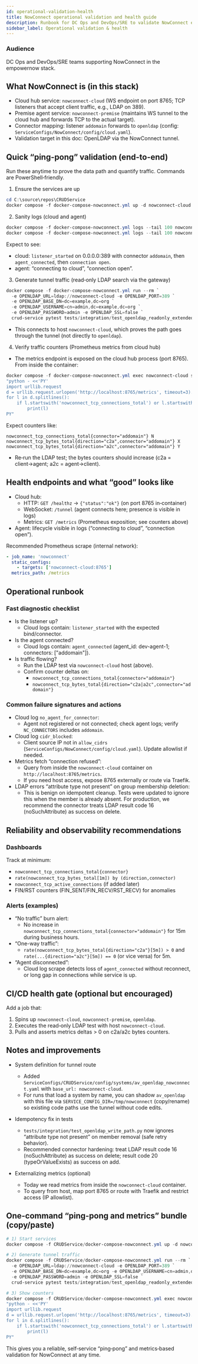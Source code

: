 ```yaml
---
id: operational-validation-health
title: NowConnect operational validation and health guide
description: Runbook for DC Ops and DevOps/SRE to validate NowConnect end‑to‑end, check health endpoints, read metrics, and troubleshoot common issues.
sidebar_label: Operational validation & health
---
```


### Audience

DC Ops and DevOps/SRE teams supporting NowConnect in the empowernow stack.

## What NowConnect is (in this stack)

- Cloud hub service: `nowconnect-cloud` (WS endpoint on port 8765; TCP listeners that accept client traffic, e.g., LDAP on 389).
- Premise agent service: `nowconnect-premise` (maintains WS tunnel to the cloud hub and forwards TCP to the actual target).
- Connector mapping: listener `addomain` forwards to `openldap` (config: `ServiceConfigs/NowConnect/config/cloud.yaml`).
- Validation target in this doc: OpenLDAP via the NowConnect tunnel.

## Quick “ping-pong” validation (end-to-end)

Run these anytime to prove the data path and quantify traffic. Commands are PowerShell‑friendly.

1) Ensure the services are up

```powershell
cd C:\source\repos\CRUDService
docker compose -f docker-compose-nowconnect.yml up -d nowconnect-cloud nowconnect-premise openldap
```

2) Sanity logs (cloud and agent)

```powershell
docker compose -f docker-compose-nowconnect.yml logs --tail 100 nowconnect-cloud
docker compose -f docker-compose-nowconnect.yml logs --tail 100 nowconnect-premise
```

Expect to see:

- cloud: `listener_started` on 0.0.0.0:389 with connector `addomain`, then `agent_connected`, then `connection open`.
- agent: “connecting to cloud”, “connection open”.

3) Generate tunnel traffic (read‑only LDAP search via the gateway)

```powershell
docker compose -f docker-compose-nowconnect.yml run --rm `
  -e OPENLDAP_URL=ldap://nowconnect-cloud -e OPENLDAP_PORT=389 `
  -e OPENLDAP_BASE_DN=dc=example,dc=org `
  -e OPENLDAP_USERNAME=cn=admin,dc=example,dc=org `
  -e OPENLDAP_PASSWORD=admin -e OPENLDAP_SSL=false `
  crud-service pytest tests/integration/test_openldap_readonly_extended.py::test_anonymous_bind_search -q
```

- This connects to host `nowconnect-cloud`, which proves the path goes through the tunnel (not directly to `openldap`).

4) Verify traffic counters (Prometheus metrics from cloud hub)

- The metrics endpoint is exposed on the cloud hub process (port 8765). From inside the container:

```powershell
docker compose -f docker-compose-nowconnect.yml exec nowconnect-cloud sh -lc `
"python - <<'PY'
import urllib.request
d = urllib.request.urlopen('http://localhost:8765/metrics', timeout=3).read().decode()
for l in d.splitlines():
    if l.startswith('nowconnect_tcp_connections_total') or l.startswith('nowconnect_tcp_bytes_total'):
        print(l)
PY"
```

Expect counters like:

```
nowconnect_tcp_connections_total{connector="addomain"} N
nowconnect_tcp_bytes_total{direction="c2a",connector="addomain"} X
nowconnect_tcp_bytes_total{direction="a2c",connector="addomain"} Y
```

- Re‑run the LDAP test; the bytes counters should increase (c2a = client→agent; a2c = agent→client).

## Health endpoints and what “good” looks like

- Cloud hub:
  - HTTP: `GET /healthz` → `{"status":"ok"}` (on port 8765 in‑container)
  - WebSocket: `/tunnel` (agent connects here; presence is visible in logs)
  - Metrics: `GET /metrics` (Prometheus exposition; see counters above)
- Agent: lifecycle visible in logs (“connecting to cloud”, “connection open”).

Recommended Prometheus scrape (internal network):

```yaml
- job_name: 'nowconnect'
  static_configs:
    - targets: ['nowconnect-cloud:8765']
  metrics_path: /metrics
```

## Operational runbook

### Fast diagnostic checklist

- Is the listener up?
  - Cloud logs contain: `listener_started` with the expected bind/connector.
- Is the agent connected?
  - Cloud logs contain: `agent_connected` (agent_id: dev-agent-1; connectors: ["addomain"]).
- Is traffic flowing?
  - Run the LDAP test via `nowconnect-cloud` host (above).
  - Confirm counter deltas on:
    - `nowconnect_tcp_connections_total{connector="addomain"}`
    - `nowconnect_tcp_bytes_total{direction="c2a|a2c",connector="addomain"}`

### Common failure signatures and actions

- Cloud log `no_agent_for_connector`:
  - Agent not registered or not connected; check agent logs; verify `NC_CONNECTORS` includes `addomain`.
- Cloud log `cidr_blocked`:
  - Client source IP not in `allow_cidrs` (`ServiceConfigs/NowConnect/config/cloud.yaml`). Update allowlist if needed.
- Metrics fetch “connection refused”:
  - Query from inside the `nowconnect-cloud` container on `http://localhost:8765/metrics`.
  - If you need host access, expose 8765 externally or route via Traefik.
- LDAP errors “attribute type not present” on group membership deletion:
  - This is benign on idempotent cleanup. Tests were updated to ignore this when the member is already absent. For production, we recommend the connector treats LDAP result code 16 (noSuchAttribute) as success on delete.

## Reliability and observability recommendations

### Dashboards

Track at minimum:

- `nowconnect_tcp_connections_total{connector}`
- `rate(nowconnect_tcp_bytes_total[1m]) by (direction,connector)`
- `nowconnect_tcp_active_connections` (if added later)
- FIN/RST counters (FIN_SENT/FIN_RECV/RST_RECV) for anomalies

### Alerts (examples)

- “No traffic” burn alert:
  - No increase in `nowconnect_tcp_connections_total{connector="addomain"}` for 15m during business hours.
- “One-way traffic”:
  - `rate(nowconnect_tcp_bytes_total{direction="c2a"}[5m]) > 0` and `rate(...{direction="a2c"}[5m]) == 0` (or vice versa) for 5m.
- “Agent disconnected”:
  - Cloud log scrape detects loss of `agent_connected` without reconnect, or long gap in connections while service is up.

## CI/CD health gate (optional but encouraged)

Add a job that:

1) Spins up `nowconnect-cloud`, `nowconnect-premise`, `openldap`.
2) Executes the read‑only LDAP test with host `nowconnect-cloud`.
3) Pulls and asserts metrics deltas > 0 on c2a/a2c bytes counters.

## Notes and improvements

- System definition for tunnel route
  - Added `ServiceConfigs/CRUDService/config/systems/av_openldap_nowconnect.yaml` with `base_url: nowconnect-cloud`.
  - For runs that load a system by name, you can shadow `av_openldap` with this file via `SERVICE_CONFIG_DIR=/tmp/nowconnect` (copy/rename) so existing code paths use the tunnel without code edits.

- Idempotency fix in tests
  - `tests/integration/test_openldap_write_path.py` now ignores “attribute type not present” on member removal (safe retry behavior).
  - Recommended connector hardening: treat LDAP result code 16 (noSuchAttribute) as success on delete; result code 20 (typeOrValueExists) as success on add.

- Externalizing metrics (optional)
  - Today we read metrics from inside the `nowconnect-cloud` container.
  - To query from host, map port 8765 or route with Traefik and restrict access (IP allowlist).

## One-command “ping-pong and metrics” bundle (copy/paste)

```powershell
# 1) Start services
docker compose -f CRUDService/docker-compose-nowconnect.yml up -d nowconnect-cloud nowconnect-premise openldap

# 2) Generate tunnel traffic
docker compose -f CRUDService/docker-compose-nowconnect.yml run --rm `
  -e OPENLDAP_URL=ldap://nowconnect-cloud -e OPENLDAP_PORT=389 `
  -e OPENLDAP_BASE_DN=dc=example,dc=org -e OPENLDAP_USERNAME=cn=admin,dc=example,dc=org `
  -e OPENLDAP_PASSWORD=admin -e OPENLDAP_SSL=false `
  crud-service pytest tests/integration/test_openldap_readonly_extended.py::test_anonymous_bind_search -q

# 3) Show counters
docker compose -f CRUDService/docker-compose-nowconnect.yml exec nowconnect-cloud sh -lc `
"python - <<'PY'
import urllib.request
d = urllib.request.urlopen('http://localhost:8765/metrics', timeout=3).read().decode()
for l in d.splitlines():
    if l.startswith('nowconnect_tcp_connections_total') or l.startswith('nowconnect_tcp_bytes_total'):
        print(l)
PY"
```

This gives you a reliable, self‑service “ping‑pong” and metrics‑based validation for NowConnect at any time.


